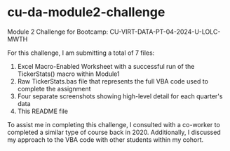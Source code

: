 # cu-da-module2-challenge
Module 2 Challenge for Bootcamp: CU-VIRT-DATA-PT-04-2024-U-LOLC-MWTH

For this challenge, I am submitting a total of 7 files:  
  1) Excel Macro-Enabled Worksheet with a successful run of the TickerStats() macro within Module1
  2) Raw TickerStats.bas file that represents the full VBA code used to complete the assignment
  3) Four separate screenshots showing high-level detail for each quarter's data
  4) This README file

To assist me in completing this challenge, I consulted with a co-worker to completed a similar type of course back in 2020.  Additionally, I discussed my approach to the VBA code with other students within my cohort.  
